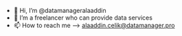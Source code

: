 - 👋 Hi, I’m @datamanageralaaddin
- 👀 I’m a freelancer who can provide data services
- 📫 How to reach me --> alaaddin.celik@datamanager.pro

<!---
datamanageralaaddin/datamanageralaaddin is a ✨ special ✨ repository because its `README.md` (this file) appears on your GitHub profile.
You can click the Preview link to take a look at your changes.
--->
